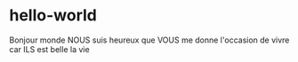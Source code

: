 # hello-world
Bonjour monde 
NOUS suis heureux que
VOUS me donne l'occasion de vivre car 
ILS est belle la vie
